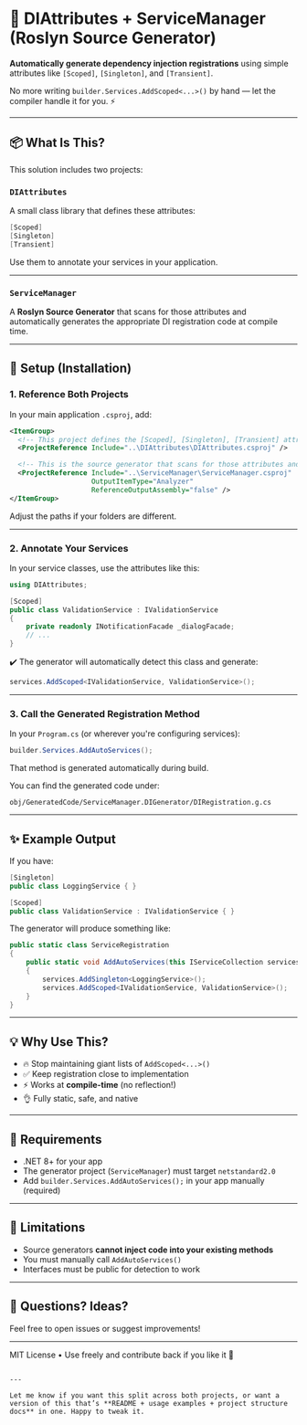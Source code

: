
# 🔧 DIAttributes + ServiceManager (Roslyn Source Generator)

**Automatically generate dependency injection registrations** using simple attributes like `[Scoped]`, `[Singleton]`, and `[Transient]`.

No more writing `builder.Services.AddScoped<...>()` by hand — let the compiler handle it for you. ⚡

---

## 📦 What Is This?

This solution includes two projects:

### `DIAttributes`
A small class library that defines these attributes:

```csharp
[Scoped]
[Singleton]
[Transient]
```

Use them to annotate your services in your application.

---

### `ServiceManager`
A **Roslyn Source Generator** that scans for those attributes and automatically generates the appropriate DI registration code at compile time.

---

## 🧰 Setup (Installation)

### 1. Reference Both Projects

In your main application `.csproj`, add:

```xml
<ItemGroup>
  <!-- This project defines the [Scoped], [Singleton], [Transient] attributes -->
  <ProjectReference Include="..\DIAttributes\DIAttributes.csproj" />

  <!-- This is the source generator that scans for those attributes and generates DI code -->
  <ProjectReference Include="..\ServiceManager\ServiceManager.csproj"
                    OutputItemType="Analyzer"
                    ReferenceOutputAssembly="false" />
</ItemGroup>
```

Adjust the paths if your folders are different.

---

### 2. Annotate Your Services

In your service classes, use the attributes like this:

```csharp
using DIAttributes;

[Scoped]
public class ValidationService : IValidationService
{
    private readonly INotificationFacade _dialogFacade;
    // ...
}
```

✔️ The generator will automatically detect this class and generate:

```csharp
services.AddScoped<IValidationService, ValidationService>();
```

---

### 3. Call the Generated Registration Method

In your `Program.cs` (or wherever you're configuring services):

```csharp
builder.Services.AddAutoServices();
```

That method is generated automatically during build.

You can find the generated code under:

```plaintext
obj/GeneratedCode/ServiceManager.DIGenerator/DIRegistration.g.cs
```

---

## ✨ Example Output

If you have:

```csharp
[Singleton]
public class LoggingService { }

[Scoped]
public class ValidationService : IValidationService { }
```

The generator will produce something like:

```csharp
public static class ServiceRegistration
{
    public static void AddAutoServices(this IServiceCollection services)
    {
        services.AddSingleton<LoggingService>();
        services.AddScoped<IValidationService, ValidationService>();
    }
}
```

---

## 💡 Why Use This?

- 🔥 Stop maintaining giant lists of `AddScoped<...>()`
- ✅ Keep registration close to implementation
- ⚡ Works at **compile-time** (no reflection!)
- 👌 Fully static, safe, and native

---

## 🧪 Requirements

- .NET 8+ for your app
- The generator project (`ServiceManager`) must target `netstandard2.0`
- Add `builder.Services.AddAutoServices();` in your app manually (required)

---

## 🚫 Limitations

- Source generators **cannot inject code into your existing methods**
- You must manually call `AddAutoServices()`
- Interfaces must be public for detection to work

---

## 💬 Questions? Ideas?

Feel free to open issues or suggest improvements!

---

MIT License • Use freely and contribute back if you like it 🚀
```

---

Let me know if you want this split across both projects, or want a version of this that’s **README + usage examples + project structure docs** in one. Happy to tweak it.
